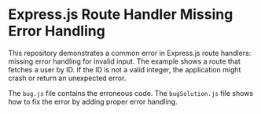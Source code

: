 # Express.js Route Handler Missing Error Handling

This repository demonstrates a common error in Express.js route handlers: missing error handling for invalid input.  The example shows a route that fetches a user by ID.  If the ID is not a valid integer, the application might crash or return an unexpected error.

The `bug.js` file contains the erroneous code. The `bugSolution.js` file shows how to fix the error by adding proper error handling.